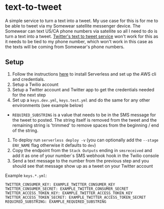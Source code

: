 # text-to-tweet
A simple service to turn a text into a tweet. My use case for this is for me to be able to tweet via my Somewear satellite messenger device. The Somewear can text US/CA phone numbers via satellite so all I need to do is turn a text into a tweet. [Twitter's text to tweet service](https://help.twitter.com/en/using-twitter/twitter-sms) won't work for this as it needs to be tied to my phone number, which won't work in this case as the texts will be coming from Somewear's phone numbers.

## Setup

1. Follow the instructions [here](https://serverless.com/framework/docs/providers/aws/guide/installation/) to install Serverless and set up the AWS cli and credentials.
1. Setup a Twilio account
1. Setup a Twitter account and Twitter app to get the credentials needed for the next step
1. Set up a `keys.dev.yml`, `keys.test.yml` and do the same for any other environments (see example below)
  - `REQUIRED_SUBSTRING` is a value that needs to be in the SMS message for the tweet to posted. The string itself is removed from the tweet and the remaining string is 'trimmed' to remove spaces from the beginning / end of the string.
1. To deploy run `serverless deploy -v` (you can optionally add the `--stage ENV_NAME` flag otherwise it defaults to `dev`)
1. Copy the endpoint from the `Stack Outputs` ending in `smsreceived` and add it as one of your number`s SMS webhook hook in the Twilio console
1. Send a text message to the number from the previous step and you should see that message show up as a tweet on your Twitter account

Example `keys.*.yml`:
```
TWITTER_CONSUMER_KEY: EXAMPLE_TWITTER_CONSUMER_KEY
TWITTER_CONSUMER_SECRET: EXAMPLE_TWITTER_CONSUMER_SECRET
TWITTER_ACCESS_TOKEN_KEY: EXAMPLE_TWITTER_ACCESS_TOKEN_KEY
TWITTER_ACCESS_TOKEN_SECRET: EXAMPLE_TWITTER_ACCESS_TOKEN_SECRET
REQUIRED_SUBSTRING: EXAMPLE_REQUIRED_SUBSTRING
```
